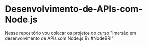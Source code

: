 # Desenvolvimento-de-APIs-com-Node.js
Nesse repositório vou colocar os projetos do curso "Imersão em desenvolvimento de APIs com Node.js By #NodeBR!"
